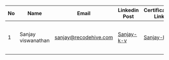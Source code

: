 
<br>

| No |  Name              | Email                     | Linkedin Post                                          |Certification Link | Feedback|
|-----------------------------------------------------|--------------------------------------------------------------------------------------------------------------------------------------------------------|--------|-------|------------------------------------------------------|------------------------------------|
| 1  | Sanjay viswanathan | sanjay@recodehive.com      | [Sanjay-k-v](https://www.linkedin.com/in/sanjay-k-v/)  | [Sanjay-k-v](https://www.linkedin.com/in/sanjay-k-v/) | Could have added more Tasks
